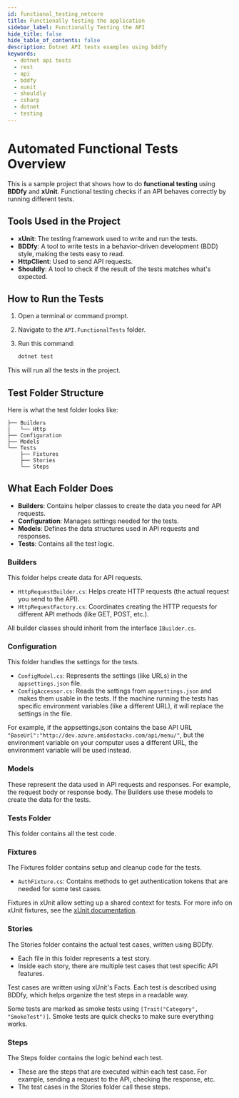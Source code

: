 ```yaml
---
id: functional_testing_netcore
title: Functionally testing the application
sidebar_label: Functionally Testing the API
hide_title: false
hide_table_of_contents: false
description: Dotnet API tests examples using bddfy
keywords:
  - dotnet api tests
  - rest 
  - api
  - bddfy
  - xunit
  - shouldly
  - csharp
  - dotnet
  - testing
---
```



# Automated Functional Tests Overview

This is a sample project that shows how to do **functional testing** using **BDDfy** and **xUnit**. Functional testing checks if an API behaves correctly by running different tests.

## Tools Used in the Project

- **xUnit**: The testing framework used to write and run the tests.
- **BDDfy**: A tool to write tests in a behavior-driven development (BDD) style, making the tests easy to read.
- **HttpClient**: Used to send API requests.
- **Shouldly**: A tool to check if the result of the tests matches what's expected.

## How to Run the Tests

1. Open a terminal or command prompt.
2. Navigate to the `API.FunctionalTests` folder.
3. Run this command:

    ```bash
    dotnet test
    ```

This will run all the tests in the project.

## Test Folder Structure

Here is what the test folder looks like:

```text
├── Builders
|   └── Http
├── Configuration
├── Models
└── Tests
    ├── Fixtures
    ├── Stories
    └── Steps
```

## What Each Folder Does

  - **Builders**: Contains helper classes to create the data you need for API requests.
  - **Configuration**: Manages settings needed for the tests.
  - **Models**: Defines the data structures used in API requests and responses.
  - **Tests**: Contains all the test logic.

### Builders

This folder helps create data for API requests.

  - `HttpRequestBuilder.cs`: Helps create HTTP requests (the actual request you send to the API).
  - `HttpRequestFactory.cs`: Coordinates creating the HTTP requests for different API methods (like GET, POST, etc.).

All builder classes should inherit from the interface `IBuilder.cs`.

### Configuration

This folder handles the settings for the tests.
  - `ConfigModel.cs`: Represents the settings (like URLs) in the `appsettings.json` file.
  - `ConfigAccessor.cs`: Reads the settings from `appsettings.json` and makes them usable in the tests. If the machine running the tests has specific environment variables (like a different URL), it will replace the settings in the file.

For example, if the appsettings.json contains the base API URL `"BaseUrl":"http://dev.azure.amidostacks.com/api/menu/"`, but the environment variable on your computer uses a different URL, the environment variable will be used instead.

### Models

These represent the data used in API requests and responses. For example, the request body or response body. The Builders use these models to create the data for the tests.

### Tests Folder

This folder contains all the test code.

### Fixtures

The Fixtures folder contains setup and cleanup code for the tests.

  - `AuthFixture.cs`: Contains methods to get authentication tokens that are needed for some test cases.

Fixtures in xUnit allow setting up a shared context for tests. For more info on xUnit fixtures, see the [xUnit documentation](https://xunit.net/docs/shared-context).

### Stories

The Stories folder contains the actual test cases, written using BDDfy.

  - Each file in this folder represents a test story.
  - Inside each story, there are multiple test cases that test specific API features.

Test cases are written using xUnit's Facts. Each test is described using BDDfy, which helps organize the test steps in a readable way.

Some tests are marked as smoke tests using `[Trait("Category", "SmokeTest")]`. Smoke tests are quick checks to make sure everything works.

### Steps

The Steps folder contains the logic behind each test.

  - These are the steps that are executed within each test case. For example, sending a request to the API, checking the response, etc.
  - The test cases in the Stories folder call these steps.